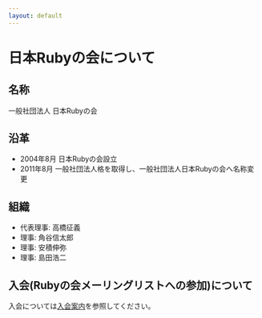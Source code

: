 ```yaml
---
layout: default
---
```

# 日本Rubyの会について

## 名称

一般社団法人 日本Rubyの会


## 沿革

* 2004年8月 日本Rubyの会設立　
* 2011年8月 一般社団法人格を取得し、一般社団法人日本Rubyの会へ名称変更


## 組織

* 代表理事: 高橋征義
* 理事: 角谷信太郎
* 理事: 安積伸弥
* 理事: 島田浩二


## 入会(Rubyの会メーリングリストへの参加)について

入会については[入会案内](/admission.html)を参照してください。

